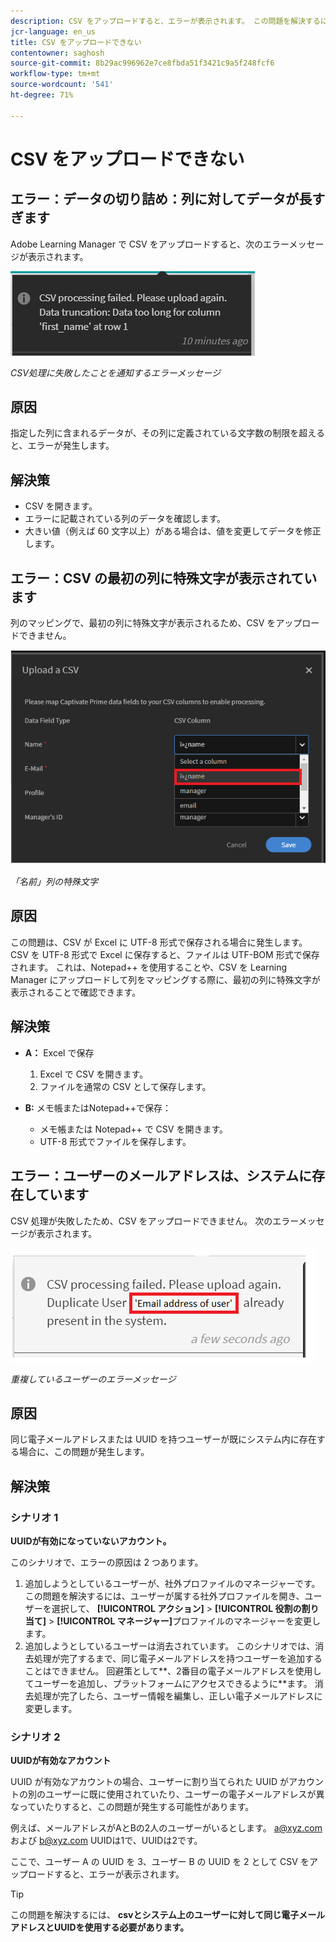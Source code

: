 ```yaml
---
description: CSV をアップロードすると、エラーが表示されます。 この問題を解決するには、以下を参照してください。
jcr-language: en_us
title: CSV をアップロードできない
contentowner: saghosh
source-git-commit: 8b29ac996962e7ce8fbda51f3421c9a5f248fcf6
workflow-type: tm+mt
source-wordcount: '541'
ht-degree: 71%

---
```




# CSV をアップロードできない

## エラー：データの切り詰め：列に対してデータが長すぎます

Adobe Learning Manager で CSV をアップロードすると、次のエラーメッセージが表示されます。

![](assets/csv-upload-failed.png)

*CSV処理に失敗したことを通知するエラーメッセージ*

## 原因

指定した列に含まれるデータが、その列に定義されている文字数の制限を超えると、エラーが発生します。

## 解決策

* CSV を開きます。
* エラーに記載されている列のデータを確認します。
* 大きい値（例えば 60 文字以上）がある場合は、値を変更してデータを修正します。

## エラー：CSV の最初の列に特殊文字が表示されています

列のマッピングで、最初の列に特殊文字が表示されるため、CSV をアップロードできません。

![](assets/csv-2.png)

*「名前」列の特殊文字*

## 原因

この問題は、CSV が Excel に UTF-8 形式で保存される場合に発生します。 CSV を UTF-8 形式で Excel に保存すると、ファイルは UTF-BOM 形式で保存されます。 これは、Notepad++ を使用することや、CSV を Learning Manager にアップロードして列をマッピングする際に、最初の列に特殊文字が表示されることで確認できます。

## 解決策

* **A：** Excel で保存

   1. Excel で CSV を開きます。
   1. ファイルを通常の CSV として保存します。

* **B:** メモ帳またはNotepad++で保存：

   * メモ帳または Notepad++ で CSV を開きます。
   * UTF-8 形式でファイルを保存します。

## エラー：ユーザーのメールアドレスは、システムに存在しています

CSV 処理が失敗したため、CSV をアップロードできません。 次のエラーメッセージが表示されます。

![](assets/csv-3.png)

*重複しているユーザーのエラーメッセージ*

## 原因

同じ電子メールアドレスまたは UUID を持つユーザーが既にシステム内に存在する場合に、この問題が発生します。

## 解決策

### シナリオ 1

**UUIDが有効になっていないアカウント。**

このシナリオで、エラーの原因は 2 つあります。

1. 追加しようとしているユーザーが、社外プロファイルのマネージャーです。 この問題を解決するには、ユーザーが属する社外プロファイルを開き、ユーザーを選択して、 **[!UICONTROL アクション]** > **[!UICONTROL 役割の割り当て]** > **[!UICONTROL マネージャー]**&#x200B;プロファイルのマネージャーを変更します。
1. 追加しようとしているユーザーは消去されています。 このシナリオでは、消去処理が完了するまで、同じ電子メールアドレスを持つユーザーを追加することはできません。 回避策として**、2番目の電子メールアドレスを使用してユーザーを追加し、プラットフォームにアクセスできるように**ます。 消去処理が完了したら、ユーザー情報を編集し、正しい電子メールアドレスに変更します。

### シナリオ 2

**UUIDが有効なアカウント**

UUID が有効なアカウントの場合、ユーザーに割り当てられた UUID がアカウントの別のユーザーに既に使用されていたり、ユーザーの電子メールアドレスが異なっていたりすると、この問題が発生する可能性があります。

例えば、メールアドレスがAとBの2人のユーザーがいるとします。  <a@xyz.com> および <b@xyz.com> UUIDは1で、UUIDは2です。

ここで、ユーザー A の UUID を 3、ユーザー B の UUID を 2 として CSV をアップロードすると、エラーが表示されます。

>[!TIP]
>
>この問題を解決するには、 **csvとシステム上のユーザーに対して同じ電子メールアドレスとUUIDを使用する必要があります。**

